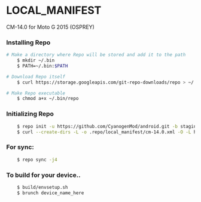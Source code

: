 LOCAL_MANIFEST
========================
CM-14.0 for Moto G 2015  (OSPREY)

### Installing Repo ###
```bash
# Make a directory where Repo will be stored and add it to the path
    $ mkdir ~/.bin
    $ PATH=~/.bin:$PATH

# Download Repo itself
    $ curl https://storage.googleapis.com/git-repo-downloads/repo > ~/.bin/repo

# Make Repo executable
    $ chmod a+x ~/.bin/repo
```

### Initializing Repo ###
```bash
    $ repo init -u https://github.com/CyanogenMod/android.git -b staging/cm-14.0
    $ curl --create-dirs -L -o .repo/local_manifest/cm-14.0.xml -O -L https://raw.githubusercontent.com/OSPREY-N/local_manifest/cm-14.0/cm-14.0.xml
```
### For sync: ###
```bash
    $ repo sync -j4
```
### To build for your device.. ###
```bash
    $ build/envsetup.sh
    $ brunch device_name_here
```



